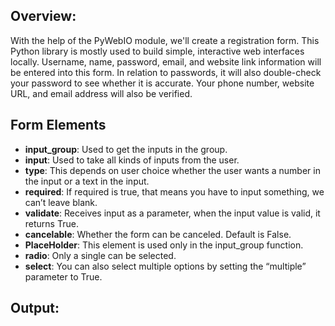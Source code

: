 ## Overview:
With the help of the PyWebIO module, we'll create a registration form. This Python library is mostly used to build simple, interactive web interfaces locally. Username, name, password, email, and website link information will be entered into this form. In relation to passwords, it will also double-check your password to see whether it is accurate. Your phone number, website URL, and email address will also be verified.

## Form Elements
* **input_group**: Used to get the inputs in the group.
* **input**: Used to take all kinds of inputs from the user.
* **type**: This depends on user choice whether the user wants a number in the input or a text in the input.
* **required**: If required is true, that means you have to input something, we can’t leave blank.
* **validate**: Receives input as a parameter, when the input value is valid, it returns True.
* **cancelable**: Whether the form can be canceled. Default is False.
* **PlaceHolder**: This element is used only in the input_group function.
* **radio**: Only a single can be selected.
* **select**: You can also select multiple options by setting the “multiple” parameter to True.

## Output:
